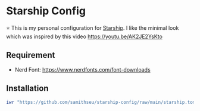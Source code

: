 # Starship Config

⭐ This is my personal configuration for [Starship](https://starship.rs/). I like the minimal look which was inspired by this video <https://youtu.be/AK2JE2YsKto>

## Requirement
- Nerd Font: <https://www.nerdfonts.com/font-downloads>

## Installation

```powershell
iwr "https://github.com/samithseu/starship-config/raw/main/starship.toml" -OutFile $HOME/.config/starship.toml
```
